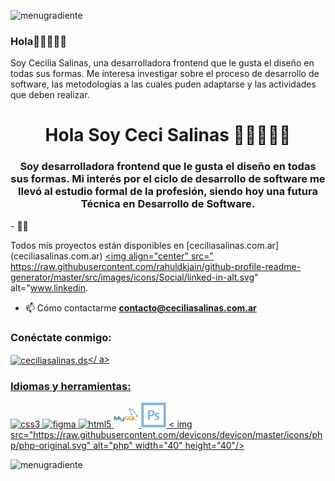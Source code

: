 
![menugradiente](https://user-images.githubusercontent.com/91616144/158722142-bda1de5d-9481-4d7c-838c-95e1d658e89c.png)
### Hola👋🏽👩🏽‍💻

Soy Cecilia Salinas, una desarrolladora frontend que le gusta el diseño en todas sus formas.
Me interesa investigar sobre el proceso de desarrollo de software, las metodologías a las cuales puden adaptarse y las actividades que deben realizar.

<h1 align="center">Hola Soy Ceci Salinas 👋🏽👩🏽‍💻</h1>
<h3 align="center">Soy desarrolladora frontend que le gusta el diseño en todas sus formas. Mi interés por el ciclo de desarrollo de software me llevó al estudio formal de la profesión, siendo hoy una futura Técnica en Desarrollo de Software.</h3> - 👨‍💻

Todos mis proyectos están disponibles en [ceciliasalinas.com.ar] (ceciliasalinas.com.ar) <a href="https://linkedin.com/in/www.linkedin.com/in/salinas-cecilia" target="blank"><img align="center" src=" https://raw.githubusercontent.com/rahuldkjain/github-profile-readme-generator/master/src/images/icons/Social/linked-in-alt.svg" alt="www.linkedin.

- 📫 Cómo contactarme **contacto@ceciliasalinas.com.ar**

<h3 align="left">Conéctate conmigo:</h3>
<p align="left">

<a href="https://instagram.com/ceciliasalinas.ds" target="blank"><img align="center" src="https://raw .githubusercontent.com/rahuldkjain/github-profile-readme-generator/master/src/images/icons/Social/instagram.svg" alt="ceciliasalinas.ds" height="30" width="40" /></ a>
</p>

<h3 align="left">Idiomas y herramientas:</h3>
<p align="left"> <a href="https://www.w3schools.com/css/" target="_blank" rel="noreferrer"> <img src="https://raw.githubusercontent. com/devicons/devicon/master/icons/css3/css3-original-wordmark.svg" alt="css3" width="40" height="40"/> </a> <a href="https:// www.figma.com/" target="_blank" rel="noreferrer">
  <img src="https://www.vectorlogo.zone/logos/figma/figma-icon.svg" alt="figma" width= "40" height="40"/> </a> <a href="https://www.w3.org/html/" target="_blank" rel="noreferrer"> 
   <img src="https: //raw.githubusercontent.com/devicons/devicon/master/icons/html5/html5-original-wordmark.svg" alt="html5" width="40" height="40"/> </a> <a href="https:// www.mysql.com/" target="_blank" rel="noreferrer"> 
    <img src="https://raw.githubusercontent.com/devicons/devicon/master/icons/mysql/mysql-original-wordmark.svg " alt="mysql" width="40" height="40"/> </a> <a href="https://www.photoshop.com/en" target="_blank" rel="noreferrer"> 
      <img src="https://raw.githubusercontent.com/devicons/devicon/master/icons/photoshop/photoshop-line.svg" alt="photoshop" width="40" height="40"/> </a> <a href="https://www.php.net" target="_blank" rel="noreferrer"> 
        < img src="https://raw.githubusercontent.com/devicons/devicon/master/icons/php/php-original.svg" alt="php" width="40" height="40"/> </a > </p>


![menugradiente](https://user-images.githubusercontent.com/91616144/158722142-bda1de5d-9481-4d7c-838c-95e1d658e89c.png)



